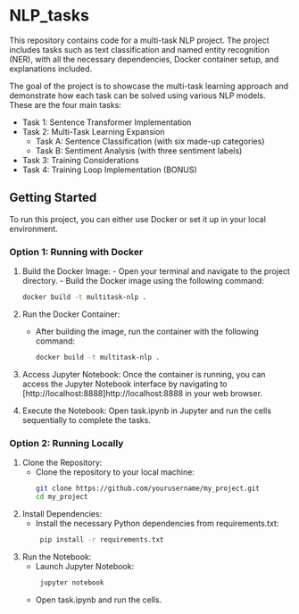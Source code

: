 # NLP_tasks

This repository contains code for a multi-task NLP project. The project includes tasks such as text classification and named entity recognition (NER), with all the necessary dependencies, Docker container setup, and explanations included. 

The goal of the project is to showcase the multi-task learning approach and demonstrate how each task can be solved using various NLP models. These are the four main tasks:
- Task 1: Sentence Transformer Implementation
- Task 2: Multi-Task Learning Expansion
  - Task A: Sentence Classification (with six made-up categories)
  - Task B: Sentiment Analysis (with three sentiment labels)
- Task 3: Training Considerations
- Task 4: Training Loop Implementation (BONUS)

## Getting Started

To run this project, you can either use Docker or set it up in your local environment.

### Option 1: Running with Docker
  
  1. Build the Docker Image:
    - Open your terminal and navigate to the project directory.
    - Build the Docker image using the following command:
  
      ```bash
      docker build -t multitask-nlp .
      ```
  2. Run the Docker Container:
     - After building the image, run the container with the following command:
  
        ```bash
        docker build -t multitask-nlp .
        ```
  3. Access Jupyter Notebook:
     Once the container is running, you can access the Jupyter Notebook interface by navigating to [http://localhost:8888]http://localhost:8888 in your web browser.
  
  4. Execute the Notebook:
     Open task.ipynb in Jupyter and run the cells sequentially to complete the tasks.

### Option 2: Running Locally
  
  1. Clone the Repository:
     - Clone the repository to your local machine:
       ```bash
       git clone https://github.com/yourusername/my_project.git
       cd my_project
       ```
  2. Install Dependencies:
     - Install the necessary Python dependencies from requirements.txt:
       ```bash
        pip install -r requirements.txt
       ```
  3. Run the Notebook:
     - Launch Jupyter Notebook:
       ```bash
        jupyter notebook
       ```
     - Open task.ipynb and run the cells.
    
  

